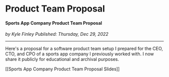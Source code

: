 # Product Team Proposal

#### Sports App Company Product Team Proposal

*<div class="article-meta-data"> by Kyle Finley</span> Published: <time itemprop="pubdate" datetime="12/29/2022">Thursday, Dec 29, 2022</time></div>*

---

Here's a proposal for a software product team setup I prepared for the CEO, CTO, and CPO of a sports app company I previously worked with. I now share it publicly for educational and archival purposes.

<g-slides presentation-id="1st4Vbu8SlqWnsJtMErLIkjLqtdwpsoktsX5PwWtUl0k">[[Sports App Company Product Team Proposal Slides]]</g-slides>

